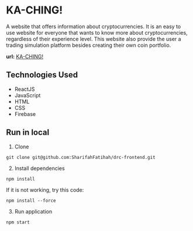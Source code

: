 # KA-CHING!
A website that offers information about cryptocurrencies. It is
an easy to use website for everyone that wants to know more
about cryptocurrencies, regardless of their experience level.
This website also provide the user a trading simulation platform
besides creating their own coin portfolio.

**url:** [KA-CHING!](https://kaching.one/ "KA-CHING!")

## Technologies Used
* ReactJS
* JavaScript
* HTML
* CSS
* Firebase

## Run in local

1. Clone
```
git clone git@github.com:SharifahFatihah/drc-frontend.git
```

2. Install dependencies
```
npm install
```
If it is not working, try this code:
```
npm install --force
```

3. Run application
```
npm start
```
